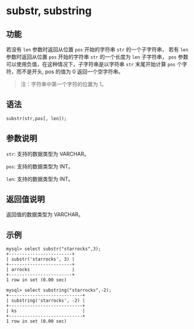 # substr, substring

## 功能

若没有 `len` 参数时返回从位置 `pos` 开始的字符串 `str` 的一个子字符串， 若有 `len` 参数时返回从位置 `pos` 开始的字符串 `str` 的一个长度为 `len` 子字符串， `pos` 参数可以使用负值，在这种情况下，子字符串是以字符串 `str` 末尾开始计算 `pos` 个字符，而不是开头, pos 的值为 0 返回一个空字符串。

> 注：字符串中第一个字符的位置为 1。

## 语法

```Haskell
substr(str,pos[, len]);
```

## 参数说明

`str`: 支持的数据类型为 VARCHAR。

`pos`: 支持的数据类型为 INT。

`len`: 支持的数据类型为 INT。

## 返回值说明

返回值的数据类型为 VARCHAR。

## 示例

```Plain Text
mysql> select substr("starrocks",3);
+------------------------+
| substr('starrocks', 3) |
+------------------------+
| arrocks                |
+------------------------+
1 row in set (0.00 sec)

mysql> select substring("starrocks",-2);
+----------------------------+
| substring('starrocks', -2) |
+----------------------------+
| ks                         |
+----------------------------+
1 row in set (0.00 sec)
```
